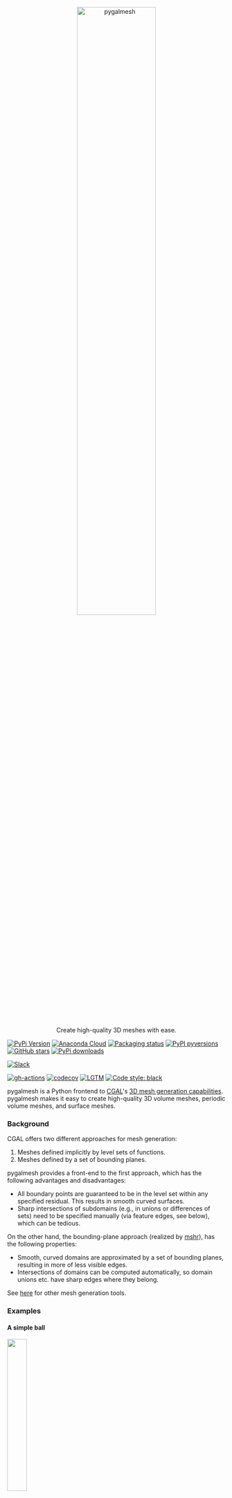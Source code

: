 <p align="center">
  <a href="https://github.com/nschloe/pygalmesh"><img alt="pygalmesh" src="https://nschloe.github.io/pygalmesh/pygalmesh-logo.svg" width="60%"></a>
  <p align="center">Create high-quality 3D meshes with ease.</p>
</p>

[![PyPi Version](https://img.shields.io/pypi/v/pygalmesh.svg?style=flat-square)](https://pypi.org/project/pygalmesh)
[![Anaconda Cloud](https://anaconda.org/conda-forge/pygalmesh/badges/version.svg?=style=flat-square)](https://anaconda.org/conda-forge/pygalmesh/)
[![Packaging status](https://repology.org/badge/tiny-repos/pygalmesh.svg)](https://repology.org/project/pygalmesh/versions)
[![PyPI pyversions](https://img.shields.io/pypi/pyversions/pygalmesh.svg?style=flat-square)](https://pypi.org/pypi/pygalmesh/)
[![GitHub stars](https://img.shields.io/github/stars/nschloe/pygalmesh.svg?style=flat-square&label=Stars&logo=github)](https://github.com/nschloe/pygalmesh)
[![PyPi downloads](https://img.shields.io/pypi/dm/pygalmesh.svg?style=flat-square)](https://pypistats.org/packages/pygalmesh)

[![Slack](https://img.shields.io/static/v1?logo=slack&label=chat&message=on%20slack&color=4a154b&style=flat-square)](https://join.slack.com/t/nschloe/shared_invite/zt-cofhrwm8-BgdrXAtVkOjnDmADROKD7A
)

[![gh-actions](https://img.shields.io/github/workflow/status/nschloe/pygalmesh/ci?style=flat-square)](https://github.com/nschloe/pygalmesh/actions?query=workflow%3Aci)
[![codecov](https://img.shields.io/codecov/c/github/nschloe/pygalmesh.svg?style=flat-square)](https://codecov.io/gh/nschloe/pygalmesh)
[![LGTM](https://img.shields.io/lgtm/grade/python/github/nschloe/pygalmesh.svg?style=flat-square)](https://lgtm.com/projects/g/nschloe/pygalmesh)
[![Code style: black](https://img.shields.io/badge/code%20style-black-000000.svg?style=flat-square)](https://github.com/psf/black)

pygalmesh is a Python frontend to [CGAL](https://www.cgal.org/)'s [3D mesh generation
capabilities](https://doc.cgal.org/latest/Mesh_3/index.html).
pygalmesh makes it easy to create high-quality 3D volume meshes, periodic volume meshes,
and surface meshes.

### Background

CGAL offers two different approaches for mesh generation:

1. Meshes defined implicitly by level sets of functions.
2. Meshes defined by a set of bounding planes.

pygalmesh provides a front-end to the first approach, which has the following advantages
and disadvantages:

* All boundary points are guaranteed to be in the level set within any specified
  residual. This results in smooth curved surfaces.
* Sharp intersections of subdomains (e.g., in unions or differences of sets) need to be
  specified manually (via feature edges, see below), which can be tedious.

On the other hand, the bounding-plane approach (realized by
[mshr](https://bitbucket.org/fenics-project/mshr)), has the following properties:

* Smooth, curved domains are approximated by a set of bounding planes, resulting in more
  of less visible edges.
* Intersections of domains can be computed automatically, so domain unions etc.  have
  sharp edges where they belong.

See [here](https://github.com/nschloe/awesome-scientific-computing#meshing) for other
mesh generation tools.

### Examples

#### A simple ball
<img src="https://nschloe.github.io/pygalmesh/ball.png" width="30%">

```python
import pygalmesh

s = pygalmesh.Ball([0, 0, 0], 1.0)
mesh = pygalmesh.generate_mesh(s, cell_size=0.2)

# mesh.points, mesh.cells, ...
```
You can write the mesh with
<!--exdown-skip-->
```python
mesh.write("out.vtk")
```
You can use any format supported by [meshio](https://github.com/nschloe/meshio).

The mesh generation comes with many more options, described
[here](https://doc.cgal.org/latest/Mesh_3/). Try, for example,
<!--exdown-skip-->
```python
mesh = pygalmesh.generate_mesh(
    s, cell_size=0.2, edge_size=0.1, odt=True, lloyd=True, verbose=False
)
```

#### Other primitive shapes
<img src="https://nschloe.github.io/pygalmesh/tetra.png" width="30%">

pygalmesh provides out-of-the-box support for balls, cuboids, ellipsoids, tori, cones,
cylinders, and tetrahedra. Try for example
```python
import pygalmesh

s0 = pygalmesh.Tetrahedron(
    [0.0, 0.0, 0.0], [1.0, 0.0, 0.0], [0.0, 1.0, 0.0], [0.0, 0.0, 1.0]
)
mesh = pygalmesh.generate_mesh(s0, cell_size=0.1, edge_size=0.1)
```

#### Domain combinations
<img src="https://nschloe.github.io/pygalmesh/ball-difference.png" width="30%">

Supported are unions, intersections, and differences of all domains. As mentioned above,
however, the sharp intersections between two domains are not automatically handled. Try
for example
```python
import pygalmesh

radius = 1.0
displacement = 0.5
s0 = pygalmesh.Ball([displacement, 0, 0], radius)
s1 = pygalmesh.Ball([-displacement, 0, 0], radius)
u = pygalmesh.Difference(s0, s1)
```
To sharpen the intersection circle, add it as a feature edge polygon line, e.g.,
```python
import numpy
import pygalmesh

radius = 1.0
displacement = 0.5
s0 = pygalmesh.Ball([displacement, 0, 0], radius)
s1 = pygalmesh.Ball([-displacement, 0, 0], radius)
u = pygalmesh.Difference(s0, s1)

# add circle
a = numpy.sqrt(radius ** 2 - displacement ** 2)
edge_size = 0.15
n = int(2 * numpy.pi * a / edge_size)
circ = [
    [0.0, a * numpy.cos(i * 2 * numpy.pi / n), a * numpy.sin(i * 2 * numpy.pi / n)]
    for i in range(n)
]
circ.append(circ[0])

mesh = pygalmesh.generate_mesh(
    u,
    feature_edges=[circ],
    cell_size=0.15,
    edge_size=edge_size,
    facet_angle=25,
    facet_size=0.15,
    cell_radius_edge_ratio=2.0,
)
```
Note that the length of the polygon legs are kept in sync with the `edge_size` of the
mesh generation. This makes sure that it fits in nicely with the rest of the mesh.

#### Domain deformations
<img src="https://nschloe.github.io/pygalmesh/egg.png" width="30%">

You can of course translate, rotate, scale, and stretch any domain. Try, for example,
```python
import pygalmesh

s = pygalmesh.Stretch(pygalmesh.Ball([0, 0, 0], 1.0), [1.0, 2.0, 0.0])

mesh = pygalmesh.generate_mesh(s, cell_size=0.1)
```

#### Extrusion of 2D polygons
<img src="https://nschloe.github.io/pygalmesh/triangle-rotated.png" width="30%">

pygalmesh lets you extrude any polygon into a 3D body. It even supports rotation
alongside!
```python
import pygalmesh

p = pygalmesh.Polygon2D([[-0.5, -0.3], [0.5, -0.3], [0.0, 0.5]])
edge_size = 0.1
domain = pygalmesh.Extrude(p, [0.0, 0.0, 1.0], 0.5 * 3.14159265359, edge_size)
mesh = pygalmesh.generate_mesh(
    domain, cell_size=0.1, edge_size=edge_size, verbose=False
)
```
Feature edges are automatically preserved here, which is why an edge length needs to be
given to `pygalmesh.Extrude`.

#### Rotation bodies
<img src="https://nschloe.github.io/pygalmesh/circle-rotate-extr.png" width="30%">

Polygons in the x-z-plane can also be rotated around the z-axis to yield a rotation
body.
```python
import pygalmesh

p = pygalmesh.Polygon2D([[0.5, -0.3], [1.5, -0.3], [1.0, 0.5]])
edge_size = 0.1
domain = pygalmesh.RingExtrude(p, edge_size)
mesh = pygalmesh.generate_mesh(
    domain, cell_size=0.1, edge_size=edge_size, verbose=False
)
```

#### Your own custom level set function
<img src="https://nschloe.github.io/pygalmesh/heart.png" width="30%">

If all of the variety is not enough for you, you can define your own custom level set
function. You simply need to subclass `pygalmesh.DomainBase` and specify a function,
e.g.,
```python
import pygalmesh


class Heart(pygalmesh.DomainBase):
    def __init__(self):
        super().__init__()

    def eval(self, x):
        return (
            (x[0] ** 2 + 9.0 / 4.0 * x[1] ** 2 + x[2] ** 2 - 1) ** 3
            - x[0] ** 2 * x[2] ** 3
            - 9.0 / 80.0 * x[1] ** 2 * x[2] ** 3
        )

    def get_bounding_sphere_squared_radius(self):
        return 10.0


d = Heart()
mesh = pygalmesh.generate_mesh(d, cell_size=0.1)
```
Note that you need to specify the square of a bounding sphere radius, used as an input
to CGAL's mesh generator.


#### Local refinement
<img src="https://nschloe.github.io/pygalmesh/ball-local-refinement.png" width="30%">

Use `generate_mesh` with a `SizingFieldBase` object as `cell_size`.
```python
import numpy
import pygalmesh

# define a cell_size function
class Field(pygalmesh.SizingFieldBase):
    def eval(self, x):
        return abs(numpy.sqrt(numpy.dot(x, x)) - 0.5) / 5 + 0.025


mesh = pygalmesh.generate_mesh(
    pygalmesh.Ball([0.0, 0.0, 0.0], 1.0),
    facet_angle=30,
    facet_size=0.1,
    facet_distance=0.025,
    cell_radius_edge_ratio=2,
    cell_size=Field(),
)
```

#### Surface meshes

If you're only after the surface of a body, pygalmesh has `generate_surface_mesh` for
you. It offers fewer options (obviously, `cell_size` is gone), but otherwise works the
same way:
```python
import pygalmesh

s = pygalmesh.Ball([0, 0, 0], 1.0)
mesh = pygalmesh.generate_surface_mesh(
    s, angle_bound=30, radius_bound=0.1, distance_bound=0.1
)
```
Refer to [CGAL's
documention](https://doc.cgal.org/latest/Surface_mesher/index.html) for the
options.

#### Periodic volume meshes
<img src="https://nschloe.github.io/pygalmesh/periodic.png" width="30%">

pygalmesh also interfaces CGAL's [3D periodic
mesh generation](https://doc.cgal.org/latest/Periodic_3_mesh_3/index.html). Besides a
domain, one needs to specify a bounding box, and optionally the number of copies in the
output (1, 2, 4, or 8). Example:
```python
import numpy
import pygalmesh


class Schwarz(pygalmesh.DomainBase):
    def __init__(self):
        super().__init__()

    def eval(self, x):
        x2 = numpy.cos(x[0] * 2 * numpy.pi)
        y2 = numpy.cos(x[1] * 2 * numpy.pi)
        z2 = numpy.cos(x[2] * 2 * numpy.pi)
        return x2 + y2 + z2


mesh = pygalmesh.generate_periodic_mesh(
    Schwarz(),
    [0, 0, 0, 1, 1, 1],
    cell_size=0.05,
    facet_angle=30,
    facet_size=0.05,
    facet_distance=0.025,
    cell_radius_edge_ratio=2.0,
    number_of_copies_in_output=4,
    # odt=True,
    # lloyd=True,
    verbose=False,
)
```

#### Volume meshes from surface meshes
<img src="https://nschloe.github.io/pygalmesh/elephant.png" width="30%">

If you have a surface mesh at hand (like
[elephant.vtu](http://nschloe.github.io/pygalmesh/elephant.vtu)), pygalmesh generates a
volume mesh on the command line via
```
pygalmesh-volume-from-surface elephant.vtu out.vtk --cell-size 1.0 --odt
```
(See `pygalmesh-volume-from-surface -h` for all options.)

In Python, do
<!--exdown-skip-->
```python
import pygalmesh

mesh = pygalmesh.generate_volume_mesh_from_surface_mesh(
    "elephant.vtu",
    facet_angle=25.0,
    facet_size=0.15,
    facet_distance=0.008,
    cell_radius_edge_ratio=3.0,
    verbose=False,
)
```

#### Meshes from INR voxel files
<img src="https://nschloe.github.io/pygalmesh/liver.png" width="30%">

It is also possible to generate meshes from INR voxel files, e.g.,
[skull_2.9.inr](https://github.com/nschloe/pygalmesh/raw/gh-pages/skull_2.9.inr)
either on the command line
```
pygalmesh-from-inr skull_2.9.inr out.vtu --cell-size 5.0 --odt
```
(see `pygalmesh-from-inr -h` for all options) or from Python
<!--exdown-skip-->
```python
import pygalmesh

mesh = pygalmesh.generate_from_inr(
    "skull_2.9.inr",
    cell_size=5.0,
    verbose=False,
)
```

#### Meshes from numpy arrays representing 3D images
<img src="https://nschloe.github.io/pygalmesh/phantom.png" width="30%">

pygalmesh can help generating unstructed meshes from 3D numpy arrays.

The code below creates a mesh from the 3D breast phantom from [Lou et
al](http://biomedicaloptics.spiedigitallibrary.org/article.aspx?articleid=2600985)
available
[here](https://wustl.app.box.com/s/rqivtin0xcofjwlkz43acou8jknsbfx8/file/127108205145).
The phantom comprises four tissue types (background, fat, fibrograndular, skin, vascular
tissues). The generated mesh conforms to tissues interfaces.
<!--exdown-skip-->
```python
import pygalmesh
import meshio

Nx = 722
Ny = 411
Nz = 284
h = [0.2] * 3

with open("MergedPhantom.DAT", "rb") as fid:
    vol = np.fromfile(fid, dtype=np.uint8)

vol = vol.reshape((Nx, Ny, Nz))

mesh = pygalmesh.generate_from_array(vol, h, facet_distance=0.2, cell_size=1.0)
mesh.write("breast.vtk")
```

In addition, we can specify different mesh sizes for each tissue type. The code below
sets the mesh size to  *1 mm* for the skin tissue (label `4`), *0.5 mm* for the vascular
tissue (label `5`), and *2 mm* for all other tissues (`default`).

<!--exdown-skip-->
```python
cell_sizes_map = {"default": 2.0, 4: 1.0, 5: 0.5}
mesh = pygalmesh.generate_from_array(
    vol, h, facet_distance=0.2, cell_sizes_map=cell_sizes_map
)
mesh.write("breast_adapted.vtk")
```

#### Surface remeshing
<img src="https://nschloe.github.io/pygalmesh/lion-head0.png" width="100%"> | <img src="https://nschloe.github.io/pygalmesh/lion-head1.png" width="100%">
:---:|:---:|

pygalmesh can help remeshing an existing surface mesh, e.g.,
[`lion-head.off`](https://github.com/nschloe/pygalmesh/raw/gh-pages/lion-head.off). On
the command line, use

```
pygalmesh-remesh-surface lion-head.off out.vtu -e 0.025 -a 25 -s 0.1 -d 0.001
```
(see `pygalmesh-remesh-surface -h` for all options) or from Python
<!--exdown-skip-->
```python
import pygalmesh

mesh = pygalmesh.remesh_surface(
    "lion-head.off",
    edge_size=0.025,
    facet_angle=25,
    facet_size=0.1,
    facet_distance=0.001,
    verbose=False,
)
```

### Installation

For installation, pygalmesh needs [CGAL](https://www.cgal.org/) and
[Eigen](http://eigen.tuxfamily.org/index.php?title=Main_Page) installed on your
system. They are typically available on your Linux distribution, e.g., on
Ubuntu
```
sudo apt install libcgal-dev libeigen3-dev
```
After that, pygalmesh can be [installed from the Python Package
Index](https://pypi.org/project/pygalmesh/), so with
```
pip install -U pygalmesh
```
you can install/upgrade.

#### Manual installation

For manual installation (if you're a developer or just really keen on getting
the bleeding edge version of pygalmesh), there are two possibilities:

 * Get the sources, type `python3 setup.py install`. This does the trick
   most the time.
 * As a fallback, there's a CMake-based installation. Simply go `cmake
   /path/to/sources/` and `make`.

### Testing

To run the pygalmesh unit tests, check out this repository and type
```
pytest
```

### License

pygalmesh is published under the [GPLv3 license](https://www.gnu.org/licenses/gpl-3.0.en.html).
